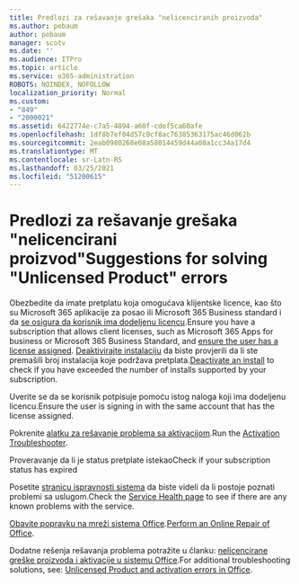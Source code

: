 ```yaml
---
title: Predlozi za rešavanje grešaka "nelicenciranih proizvoda"
ms.author: pebaum
author: pebaum
manager: scotv
ms.date: ''
ms.audience: ITPro
ms.topic: article
ms.service: o365-administration
ROBOTS: NOINDEX, NOFOLLOW
localization_priority: Normal
ms.custom:
- "849"
- "2000021"
ms.assetid: 6422774e-c7a5-4894-a60f-cdef5ca60afe
ms.openlocfilehash: 1df8b7ef04d57c0cf8ac76385363175ac46d062b
ms.sourcegitcommit: 2eab0980268e08a58014459d44a08a1cc34a17d4
ms.translationtype: MT
ms.contentlocale: sr-Latn-RS
ms.lasthandoff: 03/25/2021
ms.locfileid: "51200615"
---
```

# <a name="suggestions-for-solving-unlicensed-product-errors"></a><span data-ttu-id="b7eb8-102">Predlozi za rešavanje grešaka "nelicencirani proizvod"</span><span class="sxs-lookup"><span data-stu-id="b7eb8-102">Suggestions for solving "Unlicensed Product" errors</span></span>

<span data-ttu-id="b7eb8-103">Obezbedite da imate pretplatu koja omogućava klijentske licence, kao što su Microsoft 365 aplikacije za posao ili Microsoft 365 Business standard i da [se osigura da korisnik ima dodeljenu licencu](https://docs.microsoft.com/microsoft-365/admin/add-users/add-users).</span><span class="sxs-lookup"><span data-stu-id="b7eb8-103">Ensure you have a subscription that allows client licenses, such as Microsoft 365 Apps for business or Microsoft 365 Business Standard, and [ensure the user has a license assigned](https://docs.microsoft.com/microsoft-365/admin/add-users/add-users).</span></span> <span data-ttu-id="b7eb8-104">[Deaktivirajte instalaciju](https://docs.microsoft.com/microsoft-365/admin/add-users/delete-a-user) da biste provjerili da li ste premašili broj instalacija koje podržava pretplata.</span><span class="sxs-lookup"><span data-stu-id="b7eb8-104">[Deactivate an install](https://docs.microsoft.com/microsoft-365/admin/add-users/delete-a-user) to check if you have exceeded the number of installs supported by your subscription.</span></span>
  
<span data-ttu-id="b7eb8-105">Uverite se da se korisnik potpisuje pomoću istog naloga koji ima dodeljenu licencu.</span><span class="sxs-lookup"><span data-stu-id="b7eb8-105">Ensure the user is signing in with the same account that has the license assigned.</span></span>
  
<span data-ttu-id="b7eb8-106">Pokrenite [alatku za rešavanje problema sa aktivacijom](https://aka.ms/SARA-OfficeActivation-Alchemy).</span><span class="sxs-lookup"><span data-stu-id="b7eb8-106">Run the [Activation Troubleshooter](https://aka.ms/SARA-OfficeActivation-Alchemy).</span></span>
  
<span data-ttu-id="b7eb8-107">Proveravanje da li je status pretplate istekao</span><span class="sxs-lookup"><span data-stu-id="b7eb8-107">Check if your subscription status has expired</span></span>
  
<span data-ttu-id="b7eb8-108">Posetite [stranicu ispravnosti sistema](https://docs.microsoft.com/office365/enterprise/view-service-health) da biste videli da li postoje poznati problemi sa uslugom.</span><span class="sxs-lookup"><span data-stu-id="b7eb8-108">Check the [Service Health page](https://docs.microsoft.com/office365/enterprise/view-service-health) to see if there are any known problems with the service.</span></span>
  
<span data-ttu-id="b7eb8-109">[Obavite popravku na mreži sistema Office](https://support.office.com/Article/7821d4b6-7c1d-4205-aa0e-a6b40c5bb88b?wt.mc_id=Alchemy_ClientDIA).</span><span class="sxs-lookup"><span data-stu-id="b7eb8-109">[Perform an Online Repair of Office](https://support.office.com/Article/7821d4b6-7c1d-4205-aa0e-a6b40c5bb88b?wt.mc_id=Alchemy_ClientDIA).</span></span>
  
<span data-ttu-id="b7eb8-110">Dodatne rešenja rešavanja problema potražite u članku: [nelicencirane greške proizvoda i aktivacije u sistemu Office](https://support.office.com/Article/0d23d3c0-c19c-4b2f-9845-5344fedc4380?wt.mc_id=Alchemy_ClientDIA).</span><span class="sxs-lookup"><span data-stu-id="b7eb8-110">For additional troubleshooting solutions, see: [Unlicensed Product and activation errors in Office](https://support.office.com/Article/0d23d3c0-c19c-4b2f-9845-5344fedc4380?wt.mc_id=Alchemy_ClientDIA).</span></span>
  